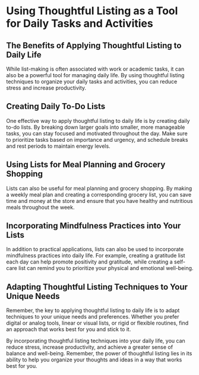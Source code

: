 Using Thoughtful Listing as a Tool for Daily Tasks and Activities
=======================================================================================================================

The Benefits of Applying Thoughtful Listing to Daily Life
---------------------------------------------------------

While list-making is often associated with work or academic tasks, it can also be a powerful tool for managing daily life. By using thoughtful listing techniques to organize your daily tasks and activities, you can reduce stress and increase productivity.

Creating Daily To-Do Lists
--------------------------

One effective way to apply thoughtful listing to daily life is by creating daily to-do lists. By breaking down larger goals into smaller, more manageable tasks, you can stay focused and motivated throughout the day. Make sure to prioritize tasks based on importance and urgency, and schedule breaks and rest periods to maintain energy levels.

Using Lists for Meal Planning and Grocery Shopping
--------------------------------------------------

Lists can also be useful for meal planning and grocery shopping. By making a weekly meal plan and creating a corresponding grocery list, you can save time and money at the store and ensure that you have healthy and nutritious meals throughout the week.

Incorporating Mindfulness Practices into Your Lists
---------------------------------------------------

In addition to practical applications, lists can also be used to incorporate mindfulness practices into daily life. For example, creating a gratitude list each day can help promote positivity and gratitude, while creating a self-care list can remind you to prioritize your physical and emotional well-being.

Adapting Thoughtful Listing Techniques to Your Unique Needs
-----------------------------------------------------------

Remember, the key to applying thoughtful listing to daily life is to adapt techniques to your unique needs and preferences. Whether you prefer digital or analog tools, linear or visual lists, or rigid or flexible routines, find an approach that works best for you and stick to it.

By incorporating thoughtful listing techniques into your daily life, you can reduce stress, increase productivity, and achieve a greater sense of balance and well-being. Remember, the power of thoughtful listing lies in its ability to help you organize your thoughts and ideas in a way that works best for you.
